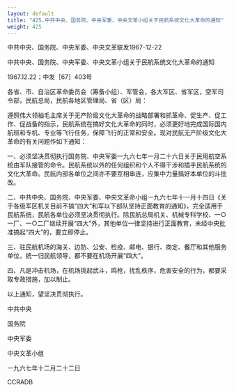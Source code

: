 ```yaml
---
layout: default
title: "425.中共中央、国务院、中央军委、中央文革小组关于民航系统文化大革命的通知"
weight: 425
---
```


中共中央、国务院、中央军委、中央文革联发1967-12-22

中共中央、国务院、中央军委、中央文革小组关于民航系统文化大革命的通知

1967.12.22；中发［67］403号

各省、市、自治区革命委员会（筹备小组）、军管会，各大军区、省军区，空军司令部，民航总局，民航各地区管理局、省（区）局：

遵照伟大领袖毛主席关于无产阶级文化大革命的战略部署和抓革命、促生产、促工作、促战备的指示，民航系统在搞好文化大革命的同时，必须更好地完成国际国内航班和专机、专业等飞行任务，保障飞行的正常和安全。现对民航无产阶级文化大革命的有关问题作如下通知：

一、必须坚决贯彻执行国务院、中央军委一九六七年一月二十六日关于民用航空系统由军队接管的命令。民航系统以外的任何组织和个人不得干涉和插手民航系统的文化大革命。民航内部各单位之间亦不要互相串连，应集中力量搞好本单位的斗批改。

二、中共中央、国务院、中央军委、中央文革命小组一九六七年十一月十四日《关于各级军区机关目前不搞“四大”和军以下部队坚持正面教育的通知》，完全适用于民航系统，民航各单位必须坚决贯彻执行。除民航总局机关、机械专科学校、一○一厂、一○二厂继续开展“四大”外，其他单位一律坚持进行正面教育，未经中央批准搞起“四大”的，要立即停止。

三、驻民航机场的海关、边防、公安、检疫、邮电、银行、商定、餐厅和其他服务单位，统一归民航领导，都不要在机场开展“四大”。

四、凡是冲击机场，在机场挑起武斗，鸣枪，扰乱秩序，危害安全的行为，都要采取专政措施，加以制止。

以上通知，望坚决贯彻执行。

中共中央

国务院

中央军委

中央文革小组

一九六七年十二月二十二日

CCRADB

